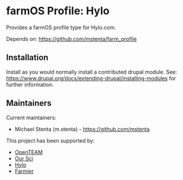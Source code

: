# farmOS Profile: Hylo

Provides a farmOS profile type for Hylo.com.

Depends on: https://github.com/mstenta/farm_profile

## Installation

Install as you would normally install a contributed drupal module. See:
https://www.drupal.org/docs/extending-drupal/installing-modules for further
information.

## Maintainers

Current maintainers:
* Michael Stenta (m.stenta) - https://github.com/mstenta

This project has been supported by:
* [OpenTEAM](https://openteam.community/)
* [Our Sci](https://www.our-sci.net)
* [Hylo](https://www.hylo.com)
* [Farmier](https://farmier.com)
